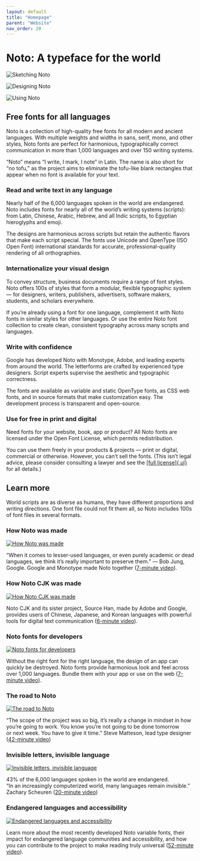 ```yaml
---
layout: default
title: "Homepage"
parent: "Website"
nav_order: 20
---
```

# Noto: A typeface for the world

![Sketching Noto](img/1440x810/gallery-1-noto-sketch-1440x810.jpg)

![Designing Noto](img/1440x810/gallery-2-noto-design-1440x810.jpg)

![Using Noto](img/1440x810/gallery-3-noto-use-1440x810.jpg)

## Free fonts for all languages

Noto is a collection of high-quality free fonts for all modern and ancient languages. With multiple weights and widths in sans, serif, mono, and other styles, Noto fonts are perfect for harmonious, typographically correct communication in more than 1,000 languages and over 150 writing systems.

“Noto” means “I write, I mark, I note” in Latin. The name is also short for “no tofu,” as the project aims to eliminate the tofu-like blank rectangles that appear when no font is available for your text.

### Read and write text in any language

Nearly half of the 6,000 languages spoken in the world are endangered. Noto includes fonts for nearly all of the world’s writing systems (scripts): from Latin, Chinese, Arabic, Hebrew, and all Indic scripts, to Egyptian hieroglyphs and emoji.

The designs are harmonious across scripts but retain the authentic flavors that make each script special. The fonts use Unicode and OpenType (ISO Open Font) international standards for accurate, professional-quality rendering of all orthographies.

### Internationalize your visual design

To convey structure, business documents require a range of font styles. Noto offers 100s of styles that form a modular, flexible typographic system — for designers, writers, publishers, advertisers, software makers, students, and scholars everywhere.

If you’re already using a font for one language, complement it with Noto fonts in similar styles for other languages. Or use the entire Noto font collection to create clean, consistent typography across many scripts and languages.

### Write with confidence

Google has developed Noto with Monotype, Adobe, and leading experts from around the world. The letterforms are crafted by experienced type designers. Script experts supervise the aesthetic and typographic correctness.

The fonts are available as variable and static OpenType fonts, as CSS web fonts, and in source formats that make customization easy. The development process is transparent and open-source.

### Use for free in print and digital

Need fonts for your website, book, app or product? All Noto fonts are licensed under the Open Font License, which permits redistribution.

You can use them freely in your products & projects — print or digital, commercial or otherwise. However, you can’t sell the fonts. (This isn’t legal advice, please consider consulting a lawyer and see the [[full license]{.ul}](https://github.com/googlefonts/noto-fonts/blob/main/LICENSE) for all details.)

## Learn more

World scripts are as diverse as humans, they have different proportions and writing directions. One font file could not fit them all, so Noto includes 100s of font files in several formats.

### How Noto was made

[![How Noto was made](img/1440x810/how-noto-was-made-1440x810.jpg)](https://youtu.be/16_NYHUZ1kM)

“When it comes to lesser-used languages, or even purely academic or dead languages, we think it’s really important to preserve them.” — Bob Jung, Google. Google and Monotype made Noto together ([7-minute video](https://youtu.be/16_NYHUZ1kM)).

### How Noto CJK was made

[![How Noto CJK was made](img/1440x810/how-noto-cjk-was-made-1440x810.jpg)](https://youtu.be/yNfYdxgV1jA)

Noto CJK and its sister project, Source Han, made by Adobe and Google, provides users of Chinese, Japanese, and Korean languages with powerful tools for digital text communication ([6-minute video](https://youtu.be/yNfYdxgV1jA)).

### Noto fonts for developers

[![Noto fonts for developers](img/1440x810/noto-fonts-for-developers-1440x810.png)](https://youtu.be/AAzvk9HSi84)

Without the right font for the right language, the design of an app can quickly be destroyed. Noto fonts provide harmonious look and feel across over 1,000 languages. Bundle them with your app or use on the web ([7-minute video](https://youtu.be/AAzvk9HSi84)).

### The road to Noto

[![The road to Noto](img/1440x810/the-road-to-noto-1440x810.png)](https://youtu.be/HHIFL7DxOP0)

“The scope of the project was so big, it’s really a change in mindset in how you’re going to work. You know you’re not going to be done tomorrow or next week. You have to give it time.” Steve Matteson, lead type designer ([42-minute video](https://youtu.be/HHIFL7DxOP0))

### Invisible letters, invisible language

[![Invisible letters, invisible language](img/1440x810/invisible-letters-invisible-language-1440x810.jpg)](https://youtu.be/PcS_mE5dDCw)

43% of the 6,000 languages spoken in the world are endangered. “In an increasingly computerized world, many languages remain invisible.” Zachary Scheuren ([20-minute video](https://youtu.be/PcS_mE5dDCw))

### Endangered languages and accessibility

[![Endangered languages and accessibility](img/1440x810/endangered-languages-and-accessibility-1440x810.png)](https://youtu.be/DnuDOlPkFag)

Learn more about the most recently developed Noto variable fonts, their impact for endangered language communities and accessibility, and how you can contribute to the project to make reading truly universal ([52-minute video](https://youtu.be/DnuDOlPkFag)).

